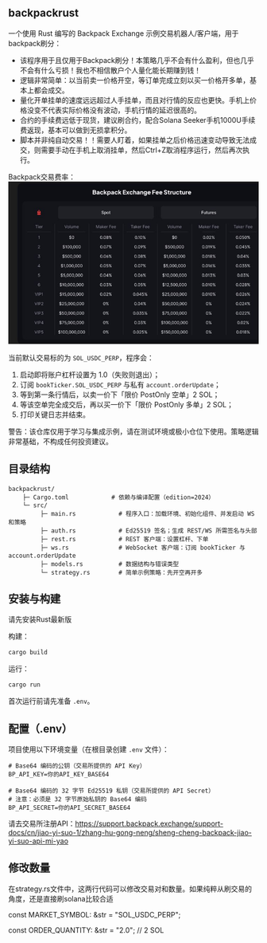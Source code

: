 ## backpackrust

一个使用 Rust 编写的 Backpack Exchange 示例交易机器人/客户端，用于backpack刷分：
- 该程序用于且仅用于Backpack刷分！本策略几乎不会有什么盈利，但也几乎不会有什么亏损！我也不相信散户个人量化能长期赚到钱！
- 逻辑非常简单：以当前卖一价格开空，等订单完成立刻以买一价格开多单，基本上都会成交。
- 量化开单挂单的速度远远超过人手挂单，而且对行情的反应也更快。手机上价格没变不代表实际价格没有波动，手机行情的延迟很高的。
- 合约的手续费远低于现货，建议刷合约，配合Solana Seeker手机1000U手续费返现，基本可以做到无损拿积分。
- 脚本并非纯自动交易！！需要人盯着，如果挂单之后价格迅速变动导致无法成交，则需要手动在手机上取消挂单，然后Ctrl+Z取消程序运行，然后再次执行。

Backpack交易费率：
![手续费](./img/4807241eed41c00df501defbc287b36e.jpg)

当前默认交易标的为 `SOL_USDC_PERP`，程序会：
1) 启动即将账户杠杆设置为 1.0（失败则退出）；
2) 订阅 `bookTicker.SOL_USDC_PERP` 与私有 `account.orderUpdate`；
3) 等到第一条行情后，以卖一价下「限价 PostOnly 空单」2 SOL；
4) 等该空单完全成交后，再以买一价下「限价 PostOnly 多单」2 SOL；
5) 打印关键日志并结束。

警告：该仓库仅用于学习与集成示例，请在测试环境或极小仓位下使用。策略逻辑非常基础，不构成任何投资建议。

## 目录结构

```
backpackrust/
	├─ Cargo.toml            # 依赖与编译配置（edition=2024）
	└─ src/
		 ├─ main.rs            # 程序入口：加载环境、初始化组件、并发启动 WS 和策略
		 ├─ auth.rs            # Ed25519 签名；生成 REST/WS 所需签名与头部
		 ├─ rest.rs            # REST 客户端：设置杠杆、下单
		 ├─ ws.rs              # WebSocket 客户端：订阅 bookTicker 与 account.orderUpdate
		 ├─ models.rs          # 数据结构与错误类型
		 └─ strategy.rs        # 简单示例策略：先开空再开多
```

## 安装与构建

请先安装Rust最新版

构建：

```bash
cargo build
```

运行：

```bash
cargo run
```

首次运行前请先准备 `.env`。

## 配置（.env）

项目使用以下环境变量（在根目录创建 `.env` 文件）：

```dotenv
# Base64 编码的公钥（交易所提供的 API Key）
BP_API_KEY=你的API_KEY_BASE64

# Base64 编码的 32 字节 Ed25519 私钥（交易所提供的 API Secret）
# 注意：必须是 32 字节原始私钥的 Base64 编码
BP_API_SECRET=你的API_SECRET_BASE64
```

请去交易所注册API：https://support.backpack.exchange/support-docs/cn/jiao-yi-suo-1/zhang-hu-gong-neng/sheng-cheng-backpack-jiao-yi-suo-api-mi-yao

## 修改数量

在strategy.rs文件中，这两行代码可以修改交易对和数量。如果纯粹从刷交易的角度，还是直接刷solana比较合适

const MARKET_SYMBOL: &str = "SOL_USDC_PERP";

const ORDER_QUANTITY: &str = "2.0"; // 2 SOL
